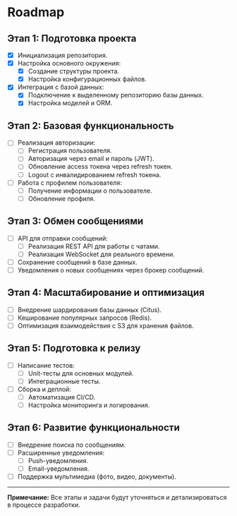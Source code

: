 # Roadmap

## Этап 1: Подготовка проекта
- [x] Инициализация репозитория.
- [x] Настройка основного окружения:
  - [x] Создание структуры проекта.
  - [x] Настройка конфигурационных файлов.
- [x] Интеграция с базой данных:
  - [x] Подключение к выделенному репозиторию базы данных.
  - [x] Настройка моделей и ORM.

## Этап 2: Базовая функциональность
- [ ] Реализация авторизации:
  - [ ] Регистрация пользователя.
  - [ ] Авторизация через email и пароль (JWT).
  - [ ] Обновление access токена через refresh токен.
  - [ ] Logout с инвалидированием refresh токена.
- [ ] Работа с профилем пользователя:
  - [ ] Получение информации о пользователе.
  - [ ] Обновление профиля.

## Этап 3: Обмен сообщениями
- [ ] API для отправки сообщений:
  - [ ] Реализация REST API для работы с чатами.
  - [ ] Реализация WebSocket для реального времени.
- [ ] Сохранение сообщений в базе данных.
- [ ] Уведомления о новых сообщениях через брокер сообщений.

## Этап 4: Масштабирование и оптимизация
- [ ] Внедрение шардирования базы данных (Citus).
- [ ] Кеширование популярных запросов (Redis).
- [ ] Оптимизация взаимодействия с S3 для хранения файлов.

## Этап 5: Подготовка к релизу
- [ ] Написание тестов:
  - [ ] Unit-тесты для основных модулей.
  - [ ] Интеграционные тесты.
- [ ] Сборка и деплой:
  - [ ] Автоматизация CI/CD.
  - [ ] Настройка мониторинга и логирования.

## Этап 6: Развитие функциональности
- [ ] Внедрение поиска по сообщениям.
- [ ] Расширенные уведомления:
  - [ ] Push-уведомления.
  - [ ] Email-уведомления.
- [ ] Поддержка мультимедиа (фото, видео, документы).

---

**Примечание:** Все этапы и задачи будут уточняться и детализироваться в процессе разработки.
